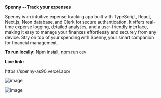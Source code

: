 **Spenny -- Track your expenses**

Spenny is an intuitive expense tracking app built with TypeScript, React, Next.js, Neon database, and Clerk for secure authentication. 
It offers real-time expense logging, detailed analytics, and a user-friendly interface, making it easy to manage your finances effortlessly and securely from any device. 
Stay on top of your spending with Spenny, your smart companion for financial management.


**To run locally:** Npm install, npm run dev

**Live link:**

https://spenny-as90.vercel.app/



![image](https://github.com/user-attachments/assets/48b4303c-2e56-45c9-8731-b196b24dbfc6)

![image](https://github.com/user-attachments/assets/522209e9-5c11-4328-be0e-2fdeef56303f)



